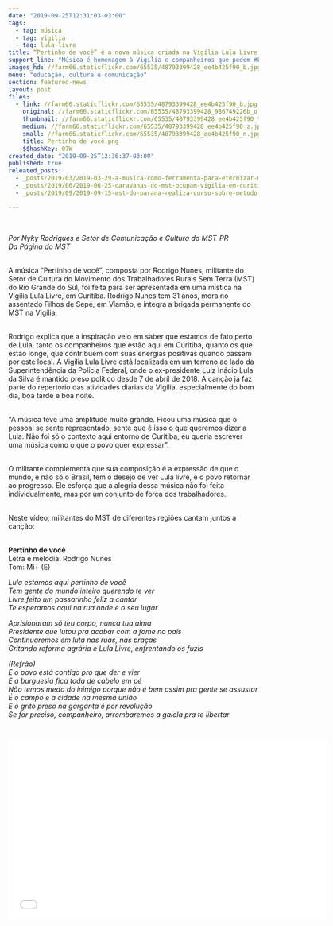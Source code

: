 ```yaml
---
date: "2019-09-25T12:31:03-03:00"
tags:
  - tag: música
  - tag: vigilia
  - tag: lula-livre
title: “Pertinho de você” é a nova música criada na Vigília Lula Livre
support_line: "Música é homenagem à Vigília e companheiros que pedem #LulaLivre em todo o mundo"
images_hd: //farm66.staticflickr.com/65535/48793399428_ee4b425f90_b.jpg
menu: "educação, cultura e comunicação"
section: featured-news
layout: post
files:
  - link: //farm66.staticflickr.com/65535/48793399428_ee4b425f90_b.jpg
    original: //farm66.staticflickr.com/65535/48793399428_986749226b_o.png
    thumbnail: //farm66.staticflickr.com/65535/48793399428_ee4b425f90_t.jpg
    medium: //farm66.staticflickr.com/65535/48793399428_ee4b425f90_z.jpg
    small: //farm66.staticflickr.com/65535/48793399428_ee4b425f90_n.jpg
    title: Pertinho de você.png
    $$hashKey: 07W
created_date: "2019-09-25T12:36:37-03:00"
published: true
releated_posts:
  - _posts/2019/03/2019-03-29-a-musica-como-ferramenta-para-eternizar-momentos-da-historia.md
  - _posts/2019/06/2019-06-25-caravanas-do-mst-ocupam-vigilia-em-curitiba-aguardando-soltura-de-lula.md
  - _posts/2019/09/2019-09-15-mst-do-parana-realiza-curso-sobre-metodo-cubano-de-alfabetizacao-de-jovens-e-adultos.md

---
```

<p>&nbsp;</p>

<p><em>Por&nbsp;Nyky Rodrigues e Setor de Comunica&ccedil;&atilde;o e Cultura do MST-PR<br />
Da P&aacute;gina do MST</em></p>

<p><br />
A m&uacute;sica &ldquo;Pertinho de voc&ecirc;&rdquo;, composta por Rodrigo Nunes, militante do Setor de Cultura do Movimento dos Trabalhadores Rurais Sem Terra (MST) do Rio Grande do Sul, foi feita para ser apresentada em uma m&iacute;stica na Vig&iacute;lia Lula Livre, em Curitiba. Rodrigo Nunes tem 31 anos, mora no assentado Filhos de Sep&eacute;, em Viam&atilde;o, e integra a brigada permanente do MST na Vig&iacute;lia.<br />
&nbsp;</p>

<p>Rodrigo explica que a inspira&ccedil;&atilde;o veio em saber que estamos de fato perto de Lula, tanto os companheiros que est&atilde;o aqui em Curitiba, quanto os que est&atilde;o longe, que contribuem com suas energias positivas quando passam por este local. A Vig&iacute;lia Lula Livre est&aacute; localizada em um terreno ao lado da Superintend&ecirc;ncia da Pol&iacute;cia Federal, onde o ex-presidente Luiz In&aacute;cio Lula da Silva &eacute; mantido preso pol&iacute;tico desde 7 de abril de 2018. A can&ccedil;&atilde;o j&aacute; faz parte do repert&oacute;rio das atividades di&aacute;rias da Vig&iacute;lia, especialmente do bom dia, boa tarde e boa noite.<br />
&nbsp;</p>

<p>&quot;A m&uacute;sica teve uma amplitude muito grande. Ficou uma m&uacute;sica que o pessoal se sente representado, sente que &eacute; isso o que queremos dizer a Lula. N&atilde;o foi s&oacute; o contexto aqui entorno de Curitiba, eu queria escrever uma m&uacute;sica como o que o povo quer expressar&rdquo;.<br />
&nbsp;</p>

<p>O militante complementa que sua composi&ccedil;&atilde;o &eacute; a express&atilde;o de que o mundo, e n&atilde;o s&oacute; o Brasil, tem o desejo de ver Lula livre, e o povo retornar ao progresso. Ele esfor&ccedil;a que a alegria dessa m&uacute;sica n&atilde;o foi feita individualmente, mas por um conjunto de for&ccedil;a dos trabalhadores.<br />
&nbsp;</p>

<p>Neste v&iacute;deo, militantes do MST de diferentes regi&otilde;es cantam juntos a can&ccedil;&atilde;o:</p>

<p><br />
<strong>Pertinho de voc&ecirc;</strong><br />
Letra e melodia: Rodrigo Nunes<br />
Tom: Mi+ (E)</p>

<p><em>Lula estamos aqui pertinho de voc&ecirc;<br />
Tem gente do mundo inteiro querendo te ver<br />
Livre feito um passarinho feliz a cantar<br />
Te esperamos aqui na rua onde &eacute; o seu lugar</em></p>

<p><em>Aprisionaram s&oacute; teu corpo, nunca tua alma<br />
Presidente que lutou pra acabar com a fome no pa&iacute;s<br />
Continuaremos em luta nas ruas, nas pra&ccedil;as<br />
Gritando reforma agr&aacute;ria e Lula Livre, enfrentando os fuzis</em></p>

<p><em>(Refr&atilde;o)<br />
E o povo est&aacute; contigo pro que der e vier<br />
E a burguesia fica toda de cabelo em p&eacute;<br />
N&atilde;o temos medo do inimigo porque n&atilde;o &eacute; bem assim pra gente se assustar<br />
&Eacute; o campo e a cidade na mesma uni&atilde;o<br />
E o grito preso na garganta &eacute; por revolu&ccedil;&atilde;o<br />
Se for preciso, companheiro, arrombaremos a gaiola pra te libertar</em></p>

<p>&nbsp;</p>

<p><iframe allowfullscreen="" frameborder="0" height="360" src="//www.youtube.com/embed/1jj7Rjn04A8" width="640"></iframe></p>
